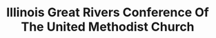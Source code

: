 ---
layout: repo
title: "Illinois Great Rivers Conference Of The United Methodist Church"
id: 15523
permalink: repos/15523/
---